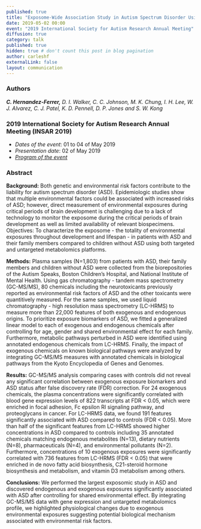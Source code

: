 ```yaml
---
published: true
title: "Exposome-Wide Association Study in Autism Spectrum Disorder Using Targeted and Untargeted Metabolomics Platforms"
date: 2019-05-02 00:00
event: "2019 International Society for Autism Research Annual Meeting"
diffusion: true
category: talk
published: true
hidden: true # don't count this post in blog pagination
author: carleshf
externalLink: false
layout: communication
---
```


### Authors

___C. Hernandez-Ferrer,___ _D. I. Walker, C. C. Johnson, M. K. Chung, I. H. Lee, W. J. Alvarez, C. J. Patel, K. D. Pennell, D. P. Jones and S. W. Kong_

### 2019 International Society for Autism Research Annual Meeting (INSAR 2019)

 - _Dates of the event_: 01 to 04 of May 2019
 - _Presentation date_: 02 of May 2019
 - _[Program of the event]({{baseurl}}/assets/insar_program_2019.pdf)_

### Abstract

__Background:__ Both genetic and environmental risk factors contribute to the liability for autism spectrum disorder (ASD). Epidemiologic studies show that multiple environmental factors could be associated with increased risks of ASD; however, direct measurement of environmental exposures during critical periods of brain development is challenging due to a lack of technology to monitor the exposome during the critical periods of brain development as well as limited availability of relevant biospecimens.
Objectives: To characterize the exposome - the totality of environmental exposures throughout development and lifespan - in patients with ASD and their family members compared to children without ASD using both targeted and untargeted metabolomics platforms.

__Methods:__ Plasma samples (N=1,803) from patients with ASD, their family members and children without ASD were collected from the biorepositories of the Autism Speaks, Boston Children’s Hospital, and National Institute of Mental Health. Using gas chromatography - tandem mass spectrometry (GC-MS/MS), 80 chemicals including the neurotoxicants previously reported as environmental risk factors of ASD and the other toxicants were quantitively measured. For the same samples, we used liquid chromatography - high resolution mass spectrometry (LC-HRMS) to measure more than 22,000 features of both exogenous and endogenous origins. To prioritize exposure biomarkers of ASD, we fitted a generalized linear model to each of exogenous and endogenous chemicals after controlling for age, gender and shared environmental effect for each family. Furthermore, metabolic pathways perturbed in ASD were identified using annotated endogenous chemicals from LC-HRMS. Finally, the impact of exogenous chemicals on known biological pathways were analyzed by integrating GC-MS/MS measures with annotated chemicals in biological pathways from the Kyoto Encyclopedia of Genes and Genomes.

__Results:__ GC-MS/MS analysis comparing cases with controls did not reveal any significant correlation between exogenous exposure biomarkers and ASD status after false discovery rate (FDR) correction. For 24 exogenous chemicals, the plasma concentrations were significantly correlated with blood gene expression levels of 822 transcripts at FDR < 0.05, which were enriched in focal adhesion, Fc epsilon RI signaling pathway, and proteoglycans in cancer. For LC-HRMS data, we found 191 features significantly associated with ASD compared to controls (FDR < 0.05). More than half of the significant features from LC-HRMS showed higher concentrations in ASD compared to controls including 35 annotated chemicals matching endogenous metabolites (N=13), dietary nutrients (N=8), pharmaceuticals (N=4), and environmental pollutants (N=2). Furthermore, concentrations of 10 exogenous exposures were significantly correlated with 736 features from LC-HRMS (FDR < 0.05) that were enriched in de novo fatty acid biosynthesis, C21-steroid hormone biosynthesis and metabolism, and vitamin D3 metabolism among others.

__Conclusions:__ We performed the largest exposomic study in ASD and discovered endogenous and exogenous exposures significantly associated with ASD after controlling for shared environmental effect. By integrating GC-MS/MS data with gene expression and untargeted metabolomics profile, we highlighted physiological changes due to exogenous environmental exposures suggesting potential biological mechanism associated with environmental risk factors.


